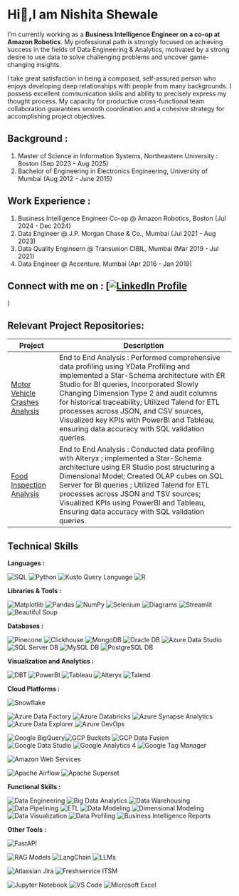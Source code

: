 # Hi👋,I am Nishita Shewale


I'm currently working as a **Business Intelligence Engineer on a co-op at Amazon Robotics**. My professional path is strongly focused on achieving success in the fields of Data Engineering & Analytics, motivated by a strong desire to use data to solve challenging problems and uncover game-changing insights.

I take great satisfaction in being a composed, self-assured person who enjoys developing deep relationships with people from many backgrounds. I possess excellent communication skills and ability to precisely express my thought process. My capacity for productive cross-functional team collaboration guarantees smooth coordination and a cohesive strategy for accomplishing project objectives.

## **Background :**

1. Master of Science in Information Systems, Northeastern University : Boston (Sep 2023 - Aug 2025)
2. Bachelor of Engineering in Electronics Engineering, University of Mumbai (Aug 2012 - June 2015)

## **Work Experience :** 

1. Business Intelligence Engineer Co-op @ Amazon Robotics, Boston (Jul 2024 - Dec 2024)
2. Data Engineer @ J.P. Morgan Chase & Co., Mumbai (Jul 2021 - Aug 2023)
3. Data Quality Engineern @ Transunion CIBIL, Mumbai (Mar 2019 - Jul 2021)
4. Data Engineer @ Accenture, Mumbai (Apr 2016 - Jan 2019)

## **Connect with me on** : [[![LinkedIn Profile](https://github.com/your-username/your-repo/blob/main/assets/linkedin-profile.jpg)](https://www.linkedin.com/in/nishitashewale/)
)

## Relevant Project Repositories:

| Project                                                                 | Description |
|-------------------------------------------------------------------------|-------------|
| [Motor Vehicle Crashes Analysis](https://github.com/nishita-shewale/Motor-Vehicle-Crash-Analysis) | End to End Analysis : Performed comprehensive data profiling using YData Profiling and implemented a Star-Schema architecture with ER Studio for BI queries, Incorporated Slowly Changing Dimension Type 2 and audit columns for historical traceability; Utilized Talend for ETL processes across JSON, and CSV sources, Visualized key KPIs with PowerBI and Tableau, ensuring data accuracy with SQL validation queries.|
| [Food Inspection Analysis](https://github.com/nishita-shewale/Food-Inspection-Analysis)               |  End to End Analysis : Conducted data profiling with Alteryx ; implemented a Star-Schema architecture using ER Studio post structuring a Dimensional Model; Created OLAP cubes on SQL Server for BI queries ; Utilized Talend for ETL processes across JSON and TSV sources; Visualized KPIs using PowerBI and Tableau, Ensuring data accuracy with SQL validation queries.|

## Technical Skills

**Languages :**

![SQL](https://img.shields.io/badge/SQL-4479A1?style=for-the-badge&logo=sql&logoColor=white) ![Python](https://img.shields.io/badge/Python-3776AB?style=for-the-badge&logo=python&logoColor=white) ![Kusto Query Language](https://img.shields.io/badge/Kusto%20Query%20Language-5D3FD3?style=for-the-badge&logo=microsoft&logoColor=white) ![R](https://img.shields.io/badge/R-276DC3?style=for-the-badge&logo=r&logoColor=white)

**Libraries & Tools :**

![Matplotlib](https://img.shields.io/badge/Matplotlib-0077B5?style=for-the-badge&logo=python&logoColor=white) ![Pandas](https://img.shields.io/badge/Pandas-150458?style=for-the-badge&logo=pandas&logoColor=white) ![NumPy](https://img.shields.io/badge/NumPy-013243?style=for-the-badge&logo=numpy&logoColor=white) ![Selenium](https://img.shields.io/badge/Selenium-43B02A?style=for-the-badge&logo=selenium&logoColor=white) ![Diagrams](https://img.shields.io/badge/Diagrams-000000?style=for-the-badge&logo=diagrams&logoColor=white) ![Streamlit](https://img.shields.io/badge/Streamlit-FF4B4B?style=for-the-badge&logo=streamlit&logoColor=white) ![Beautiful Soup](https://img.shields.io/badge/Beautiful%20Soup-DA5B38?style=for-the-badge&logo=python&logoColor=white)

**Databases :**

![Pinecone](https://img.shields.io/badge/Pinecone-5D3FD3?style=for-the-badge&logo=pinecone&logoColor=white) ![Clickhouse](https://img.shields.io/badge/ClickHouse-000000?style=for-the-badge&logo=clickhouse&logoColor=white) ![MongoDB](https://img.shields.io/badge/MongoDB-47A248?style=for-the-badge&logo=mongodb&logoColor=white) ![Oracle DB](https://img.shields.io/badge/Oracle%20DB-F80000?style=for-the-badge&logo=oracle&logoColor=white) ![Azure Data Studio](https://img.shields.io/badge/Azure%20Data%20Studio-2D7BFF?style=for-the-badge&logo=microsoft-azure&logoColor=white) ![SQL Server DB](https://img.shields.io/badge/SQL%20Server%20DB-CC2927?style=for-the-badge&logo=microsoft-sql-server&logoColor=white) ![MySQL DB](https://img.shields.io/badge/MySQL%20DB-4479A1?style=for-the-badge&logo=mysql&logoColor=white) ![PostgreSQL DB](https://img.shields.io/badge/PostgreSQL%20DB-336791?style=for-the-badge&logo=postgresql&logoColor=white)

**Visualization and Analytics :**

![DBT](https://img.shields.io/badge/DBT-FF6347?style=for-the-badge&logo=dbt&logoColor=white) ![PowerBI](https://img.shields.io/badge/PowerBI-F2C811?style=for-the-badge&logo=powerbi&logoColor=white) ![Tableau](https://img.shields.io/badge/Tableau-E97627?style=for-the-badge&logo=tableau&logoColor=white) ![Alteryx](https://img.shields.io/badge/Alteryx-00B5E2?style=for-the-badge&logo=alteryx&logoColor=white) ![Talend](https://img.shields.io/badge/Talend-FF5025?style=for-the-badge&logo=talend&logoColor=white) 

**Cloud Platforms :**

![Snowflake](https://img.shields.io/badge/Snowflake-00A3E0?style=for-the-badge&logo=snowflake&logoColor=white)  

![Azure Data Factory](https://img.shields.io/badge/Azure%20Data%20Factory-FF1C1C?style=for-the-badge&logo=microsoft-azure-data-factory&logoColor=white) ![Azure Databricks](https://img.shields.io/badge/Azure%20Databricks-003B49?style=for-the-badge&logo=microsoft-azure&logoColor=white) ![Azure Synapse Analytics](https://img.shields.io/badge/Azure%20Synapse%20Analytics-0089D6?style=for-the-badge&logo=microsoft-azure&logoColor=white) ![Azure Data Explorer](https://img.shields.io/badge/Azure%20Data%20Explorer-0089D6?style=for-the-badge&logo=microsoft-azure&logoColor=white) ![Azure DevOps](https://img.shields.io/badge/Azure%20DevOps-0078D4?style=for-the-badge&logo=azuredevops&logoColor=white)

![Google BigQuery](https://img.shields.io/badge/Google%20BigQuery-4285F4?style=for-the-badge&logo=google-cloud&logoColor=white)![GCP Buckets](https://img.shields.io/badge/GCP%20Buckets-4285F4?style=for-the-badge&logo=google-cloud&logoColor=white) ![GCP Data Fusion](https://img.shields.io/badge/GCP%20Data%20Fusion-4285F4?style=for-the-badge&logo=google-cloud&logoColor=white) ![Google Data Studio](https://img.shields.io/badge/Google%20Data%20Studio-4285F4?style=for-the-badge&logo=google-data-studio&logoColor=white) ![Google Analytics 4](https://img.shields.io/badge/Google%20Analytics%204-E37400?style=for-the-badge&logo=google-analytics&logoColor=white) ![Google Tag Manager](https://img.shields.io/badge/Google%20Tag%20Manager-246FDB?style=for-the-badge&logo=google-tag-manager&logoColor=white)

![Amazon Web Services](https://img.shields.io/badge/Amazon%20Web%20Services-232F3E?style=for-the-badge&logo=amazonaws&logoColor=white)

![Apache Airflow](https://img.shields.io/badge/Apache%20Airflow-017B75?style=for-the-badge&logo=apache-airflow&logoColor=white) ![Apache Superset](https://img.shields.io/badge/Apache%20Superset-292E3D?style=for-the-badge&logo=apache-superset&logoColor=white) 

**Functional Skills :**

![Data Engineering](https://img.shields.io/badge/Data%20Engineering-0099FF?style=for-the-badge) ![Big Data Analytics](https://img.shields.io/badge/Big%20Data%20Analytics-6C0082?style=for-the-badge) ![Data Warehousing](https://img.shields.io/badge/Data%20Warehousing-003366?style=for-the-badge) ![Data Pipelining](https://img.shields.io/badge/Data%20Pipelining-FFD700?style=for-the-badge) ![ETL](https://img.shields.io/badge/ETL-FF8800?style=for-the-badge) ![Data Modeling](https://img.shields.io/badge/Data%20Modeling-00BFAE?style=for-the-badge) ![Dimensional Modeling](https://img.shields.io/badge/Dimensional%20Modeling-1D8E6A?style=for-the-badge) ![Data Visualization](https://img.shields.io/badge/Data%20Visualization-56A9E4?style=for-the-badge) ![Data Profiling](https://img.shields.io/badge/Data%20Profiling-6200EA?style=for-the-badge) ![Business Intelligence Reports](https://img.shields.io/badge/Business%20Intelligence%20Reports-00C8E8?style=for-the-badge)

**Other Tools :**

![FastAPI](https://img.shields.io/badge/FastAPI-009688?style=for-the-badge&logo=fastapi&logoColor=white) 

![RAG Models](https://img.shields.io/badge/Retrieval%20Augmented%20Generation%20(RAG)-FFD700?style=for-the-badge&logo=python&logoColor=white) ![LangChain](https://img.shields.io/badge/LangChain-2C80B3?style=for-the-badge&logo=python&logoColor=white) ![LLMs](https://img.shields.io/badge/LLMs-4C4C9A?style=for-the-badge) 

![Atlassian Jira](https://img.shields.io/badge/Atlassian%20Jira-0052CC?style=for-the-badge&logo=jira&logoColor=white) ![Freshservice ITSM](https://img.shields.io/badge/Freshservice%20ITSM-29B0D0?style=for-the-badge&logo=freshservice&logoColor=white)


![Jupyter Notebook](https://img.shields.io/badge/Jupyter%20Notebook-F37626?style=for-the-badge&logo=jupyter&logoColor=white) ![VS Code](https://img.shields.io/badge/VS%20Code-007ACC?style=for-the-badge&logo=visualstudiocode&logoColor=white) ![Microsoft Excel](https://img.shields.io/badge/Microsoft%20Excel-217346?style=for-the-badge&logo=microsoft-excel&logoColor=white)
